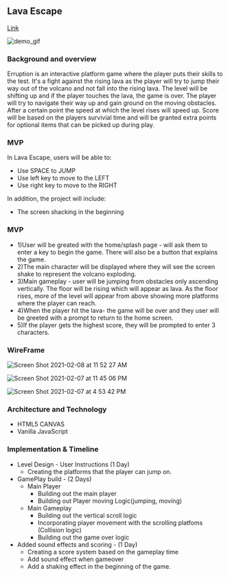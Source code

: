 ## Lava Escape

[Link](https://greiter18.github.io/lava-escape/)

![demo_gif](https://user-images.githubusercontent.com/66323451/108017685-884dee00-6fe3-11eb-8a21-918d646a8455.gif)

  
### Background and overview
Erruption is an interactive platform game where the player puts their skills to the test. It's a fight against the rising lava as the player
will try to jump their way out of the volcano and not fall into the rising lava. The level will be shifting up and if the player touches the lava, the game is over. The player will try to navigate their way up and gain ground on the moving obstacles. After a certain point the speed at which the level rises will speed up. Score will be based on the players survivial time and will be granted extra points for optional items 
that can be picked up during play.

### MVP
In Lava Escape, users will be able to:
- Use SPACE to JUMP
- Use left key to move to the LEFT
- Use right key to move to the RIGHT 

In addition, the project will include:
- The screen shacking in the beginning

### MVP
- 1)User will be greated with the home/splash page - will ask them to enter a key to begin the game.
  There will also be a button that explains the game.
- 2)The main character will be displayed where they will see the screen shake to represent the volcano exploding.
- 3)Main gameplay - user will be jumping from obstacles only ascending vertically. The floor will be rising which will appear as lava.
 As the floor rises, more of the level will appear from above showing more platforms where the player can reach.
- 4)When the player hit the lava- the game will be over and they user will be greeted with a prompt to return to the home screen.
- 5)If the player gets the highest score, they will be prompted to enter 3 characters.


### WireFrame

![Screen Shot 2021-02-08 at 11 52 27 AM](https://user-images.githubusercontent.com/66323451/107253327-3403a680-6a04-11eb-91e8-276b4b1fdcea.png)

![Screen Shot 2021-02-07 at 11 45 06 PM](https://user-images.githubusercontent.com/66323451/107176942-9c1fa180-699e-11eb-987c-b1c1ce56f2d4.png)

![Screen Shot 2021-02-07 at 4 53 42 PM](https://user-images.githubusercontent.com/66323451/107161212-349b2f00-6969-11eb-8012-3fb5c1b3a81e.png)


### Architecture and Technology
- HTML5 CANVAS
- Vanilla JavaScript

### Implementation & Timeline
- Level Design - User Instructions (1 Day)
  - Creating the platforms that the player can jump on.
- GamePlay build - (2 Days)
   - Main Player
     - Building out the main player
     - Building out Player moving Logic(jumping, moving)
   - Main Gameplay
     - Building out the vertical scroll logic
     - Incorporating player movement with the scrolling platfoms (Collision logic)
     - Building out the game over logic
- Added sound effects and scoring - (1 Day)
  - Creating a score system based on the gameplay time
  - Add sound effect when gameover
  - Add a shaking effect in the beginning of the game.

